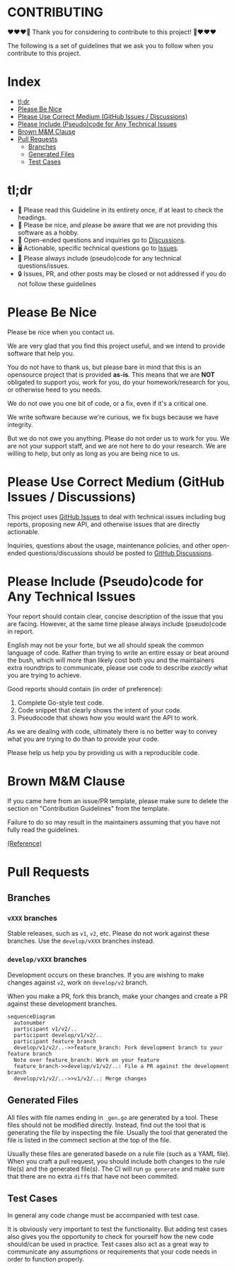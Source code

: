 # CONTRIBUTING

❤❤❤🎉 Thank you for considering to contribute to this project! 🎉❤❤❤

The following is a set of guidelines that we ask you to follow when you contribute to this project.

# Index

* [tl;dr](#tldr)
* [Please Be Nice](#please-be-nice)
* [Please Use Correct Medium (GitHub Issues / Discussions)](#please-use-correct-medium-github-issues--discussions)
* [Please Include (Pseudo)code for Any Technical Issues](#please-include-pseudocode-for-any-technical-issues)
* [Brown M&M Clause](#brown-mm-clause)
* [Pull Requests](#pull-requests)
  * [Branches](#branches)
  * [Generated Files](#generated-files)
  * [Test Cases](#test-cases)

# tl;dr

* 📕 Please read this Guideline in its entirety once, if at least to check the headings.
* 🙋 Please be nice, and please be aware that we are not providing this software as a hobby.
* 💬 Open-ended questions and inquiries go to [Discussions](https://github.com/lestrrat-go/jwx/discussions).
* 🖥️ Actionable, specific technical questions go to [Issues](https://github.com/lestrrat-go/jwx/issues).
* 📝 Please always include (pseudo)code for any technical questions/issues.
* 🔒 Issues, PR, and other posts may be closed or not addressed if you do not follow these guidelines

# Please Be Nice

Please be nice when you contact us.

We are very glad that you find this project useful, and we intend to provide software
that help you.

You do not have to thank us, but please bare in mind that this is an opensource project that is provided **as-is**.
This means that we are **NOT** obligated to support you, work for you, do your homework/research for you,
or otherwise heed to you needs.

We do not owe you one bit of code, or a fix, even if it's a critical one.

We write software because we're curious, we fix bugs because we have integrity.

But we do not owe you anything. Please do not order us to work for you.
We are not your support staff, and we are not here to do your research.
We are willing to help, but only as long as you are being nice to us.

# Please Use Correct Medium (GitHub Issues / Discussions)

This project uses [GitHub Issues](https://github.com/lestrrat-go/jwx/issues) to deal with technical issues
including bug reports, proposing new API, and otherwise issues that
are directly actionable.

Inquiries, questions about the usage, maintenance policies, and other open-ended
questions/discussions should be posted to [GitHub Discussions](https://github.com/lestrrat-go/jwx/discussions).

# Please Include (Pseudo)code for Any Technical Issues

Your report should contain clear, concise description of the issue that you are facing.
However, at the same time please always include (pseudo)code in report.

English may not be your forte, but we all should speak the common language of code.
Rather than trying to write an entire essay or beat around the bush, which will
more than likely cost both you and the maintainers extra roundtrips to communicate,
please use code to describe _exactly_ what you are trying to achieve.

Good reports should contain (in order of preference):

1. Complete Go-style test code.
1. Code snippet that clearly shows the intent of your code.
1. Pseudocode that shows how you would want the API to work.

As we are dealing with code, ultimately there is
no better way to convey what you are trying to do than to provide
your code.

Please help us help you by providing us with a reproducible code.

# Brown M&M Clause

If you came here from an issue/PR template, please make sure to delete
the section on "Contribution Guidelines" from the template.

Failure to do so may result in the maintainers assuming that you have
not fully read the guidelines.

[(Reference)](https://www.insider.com/van-halen-brown-m-ms-contract-2016-9)

# Pull Requests

## Branches

### `vXXX` branches

Stable releases, such as `v1`, `v2`, etc. Please do not work against these branches.
Use the `develop/vXXX` branches instead.

### `develop/vXXX` branches

Development occurs on these branches. If you are wishing to make changes against
`v2`, work on `develop/v2` branch.

When you make a PR, fork this branch, make your changes and create a PR against
these development branches.

```mermaid
sequenceDiagram
  autonumber
  participant v1/v2/..
  participant develop/v1/v2/..
  participant feature_branch
  develop/v1/v2/..->>feature_branch: Fork development branch to your feature branch
  Note over feature_branch: Work on your feature
  feature_branch->>develop/v1/v2/..: File a PR against the development branch
  develop/v1/v2/..->>v1/v2/..: Merge changes
```

## Generated Files

All files with file names ending in `_gen.go` are generated by a tool. These files
should not be modified directly. Instead, find out the tool that is generating the
file by inspecting the file. Usually the tool that generated the file is listed
in the commect section at the top of the file.

Usually these files are generated basede on a rule file (such as a YAML file).
When you craft a pull request, you should include both changes to the rule file(s)
and the generated file(s). The CI will run `go generate` and make sure that
there are no extra `diff`s that have not been commited.

## Test Cases

In general any code change must be accompanied with test case.

It is obviously very important to test the functionality. But adding test cases
also gives you the opportunity to check for yourself how the new code should/can
be used in practice. Test cases also act as a great way to communicate any
assumptions or requirements that your code needs in order to function properly.


